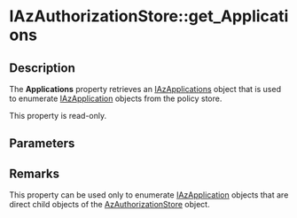 # IAzAuthorizationStore::get_Applications

## Description

The **Applications** property retrieves an [IAzApplications](https://learn.microsoft.com/windows/desktop/api/azroles/nn-azroles-iazapplications) object that is used to enumerate [IAzApplication](https://learn.microsoft.com/windows/desktop/api/azroles/nn-azroles-iazapplication) objects from the policy store.

This property is read-only.

## Parameters

## Remarks

This property can be used only to enumerate [IAzApplication](https://learn.microsoft.com/windows/desktop/api/azroles/nn-azroles-iazapplication) objects that are direct child objects of the [AzAuthorizationStore](https://learn.microsoft.com/windows/desktop/api/azroles/nn-azroles-iazauthorizationstore) object.